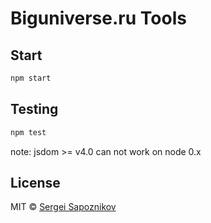 # Biguniverse.ru Tools


## Start

```sh
npm start
```

## Testing

```sh
npm test
```

note: jsdom >= v4.0 can not work on node 0.x


## License

MIT © [Sergei Sapoznikov](http://biguniverse.ru/virable-star-planner)
